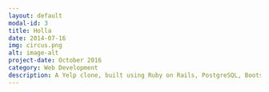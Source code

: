 ```yaml
---
layout: default
modal-id: 3
title: Holla
date: 2014-07-16
img: circus.png
alt: image-alt
project-date: October 2016
category: Web Development
description: A Yelp clone, built using Ruby on Rails, PostgreSQL, Bootstrap, RSpec and Capybara.
---
```

